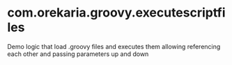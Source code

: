 # com.orekaria.groovy.executescriptfiles
Demo logic that load .groovy files and executes them allowing referencing each other and passing parameters up and down
